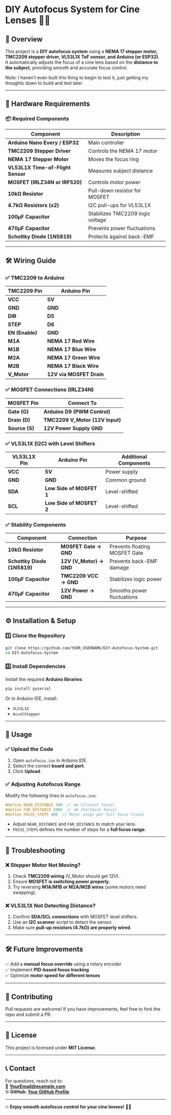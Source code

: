 # DIY Autofocus System for Cine Lenses 🎥🔧  

## 📜 Overview  
This project is a **DIY autofocus system** using a **NEMA 17 stepper motor, TMC2209 stepper driver, VL53L1X ToF sensor, and Arduino (or ESP32)**.  
It automatically adjusts the focus of a cine lens based on the **distance to the subject**, providing smooth and accurate focus control.

Note: I haven't even built this thing to begin to test it, just getting my thoughts down to build and test later

---

## 🔩 Hardware Requirements  
### **📦 Required Components**
| Component | Description |
|-----------|-------------|
| **Arduino Nano Every / ESP32** | Main controller |
| **TMC2209 Stepper Driver** | Controls the NEMA 17 motor |
| **NEMA 17 Stepper Motor** | Moves the focus ring |
| **VL53L1X Time-of-Flight Sensor** | Measures subject distance |
| **MOSFET (IRLZ34N or IRF520)** | Controls motor power |
| **10kΩ Resistor** | Pull-down resistor for MOSFET |
| **4.7kΩ Resistors (x2)** | I2C pull-ups for VL53L1X |
| **100µF Capacitor** | Stabilizes TMC2209 logic voltage |
| **470µF Capacitor** | Prevents power fluctuations |
| **Schottky Diode (1N5819)** | Protects against back-EMF |

---

## 🛠 Wiring Guide  

### **✅ TMC2209 to Arduino**
| **TMC2209 Pin** | **Arduino Pin** |
|---------------|--------------|
| **VCC** | **5V** |
| **GND** | **GND** |
| **DIR** | **D5** |
| **STEP** | **D6** |
| **EN (Enable)** | **GND** |
| **M1A** | **NEMA 17 Red Wire** |
| **M1B** | **NEMA 17 Blue Wire** |
| **M2A** | **NEMA 17 Green Wire** |
| **M2B** | **NEMA 17 Black Wire** |
| **V_Motor** | **12V via MOSFET Drain** |

### **✅ MOSFET Connections (IRLZ34N)**
| **MOSFET Pin** | **Connect To** |
|--------------|----------------|
| **Gate (G)** | **Arduino D9 (PWM Control)** |
| **Drain (D)** | **TMC2209 V_Motor (12V Input)** |
| **Source (S)** | **12V Power Supply GND** |

### **✅ VL53L1X (I2C) with Level Shifters**
| **VL53L1X Pin** | **Arduino Pin** | **Additional Components** |
|--------------|--------------|----------------|
| **VCC** | **5V** | Power supply |
| **GND** | **GND** | Common ground |
| **SDA** | **Low Side of MOSFET 1** | Level-shifted |
| **SCL** | **Low Side of MOSFET 2** | Level-shifted |

### **✅ Stability Components**
| **Component** | **Connection** | **Purpose** |
|--------------|----------------|-------------|
| **10kΩ Resistor** | **MOSFET Gate → GND** | Prevents floating MOSFET Gate |
| **Schottky Diode (1N5819)** | **12V (V_Motor) → GND** | Prevents back-EMF damage |
| **100µF Capacitor** | **TMC2209 VCC → GND** | Stabilizes logic power |
| **470µF Capacitor** | **12V Power → GND** | Smooths power fluctuations |

---

## ⚙️ Installation & Setup  
### **1️⃣ Clone the Repository**
```sh
git clone https://github.com/YOUR_USERNAME/DIY-Autofocus-System.git
cd DIY-Autofocus-System
```

### **2️⃣ Install Dependencies**
Install the required **Arduino libraries**:
```sh
pip install pyserial
```
Or in Arduino IDE, install:
- `VL53L1X`
- `AccelStepper`

---

## 🚀 Usage  

### **✅ Upload the Code**
1. Open `autofocus.ino` in Arduino IDE.  
2. Select the correct **board and port**.  
3. Click **Upload**.

### **✅ Adjusting Autofocus Range**
Modify the following lines in `autofocus.ino`:
```cpp
#define NEAR_DISTANCE 300  // mm (Closest focus)
#define FAR_DISTANCE 2000  // mm (Farthest focus)
#define FOCUS_STEPS 400  // Motor steps per full focus travel
```
- Adjust `NEAR_DISTANCE` and `FAR_DISTANCE` to match your lens.
- `FOCUS_STEPS` defines the number of steps for a **full focus range**.

---

## 🔧 Troubleshooting  
### **❌ Stepper Motor Not Moving?**
1. Check **TMC2209 wiring** (V_Motor should get 12V).  
2. Ensure **MOSFET is switching power properly**.  
3. Try reversing **M1A/M1B or M2A/M2B wires** (some motors need swapping).  

### **❌ VL53L1X Not Detecting Distance?**
1. Confirm **SDA/SCL connections** with MOSFET level shifters.  
2. Use an **I2C scanner** script to detect the sensor.  
3. Make sure **pull-up resistors (4.7kΩ) are properly wired**.  

---

## 🛠 Future Improvements  
✅ Add a **manual focus override** using a rotary encoder  
✅ Implement **PID-based focus tracking**  
✅ Optimize **motor speed for different lenses**  

---

## 🤝 Contributing  
Pull requests are welcome! If you have improvements, feel free to fork the repo and submit a PR.

---

## 📜 License  
This project is licensed under **MIT License**.

---

## 📞 Contact  
For questions, reach out to:  
📧 **YourEmail@example.com**  
🌐 **GitHub: [Your GitHub Profile](https://github.com/YOUR_USERNAME)**  

---

🔥 **Enjoy smooth autofocus control for your cine lenses!** 🎥🚀
